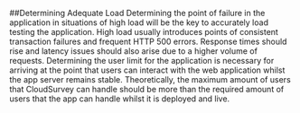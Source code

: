 ##Determining Adequate Load
Determining the point of failure in the application in situations of high load will be the key to accurately load testing the application. High load usually introduces points of consistent transaction failures and frequent HTTP 500 errors. Response times should rise and latency issues should also arise due to a higher volume of requests. Determining the user limit for the application is necessary for arriving at the point that users can interact with the web application whilst the app server remains stable. Theoretically, the maximum amount of users that CloudSurvey can handle should be more than the required amount of users that the app can handle whilst it is deployed and live. 

